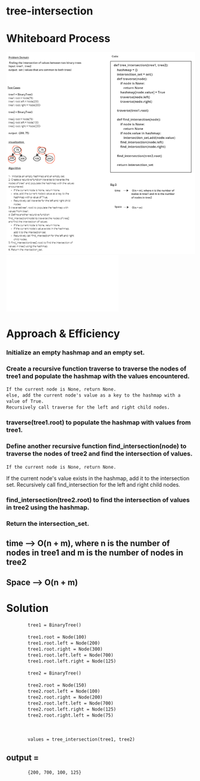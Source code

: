 # tree-intersection


# Whiteboard Process

![img](./cc_32.png)
![tests](../tests/test_cc32.py)


# Approach & Efficiency
### Initialize an empty hashmap and an empty set.
### Create a recursive function traverse to traverse the nodes of tree1 and populate the hashmap with the values encountered.
    If the current node is None, return None.
    else, add the current node's value as a key to the hashmap with a value of True.
    Recursively call traverse for the left and right child nodes.
### traverse(tree1.root) to populate the hashmap with values from tree1.
### Define another recursive function find_intersection(node) to traverse the nodes of tree2 and find the intersection of values.
    If the current node is None, return None.
   If the current node's value exists in the hashmap, add it to the intersection set.
   Recursively call find_intersection for the left and right child nodes.
### find_intersection(tree2.root) to find the intersection of values in tree2 using the hashmap.
### Return the intersection_set.

## time --> O(n + m), where n is the number of nodes in tree1 and m is the number of nodes in tree2
## Space -->  O(n + m)




# Solution

            tree1 = BinaryTree()

            tree1.root = Node(100)
            tree1.root.left = Node(200)
            tree1.root.right = Node(300)
            tree1.root.left.left = Node(700)
            tree1.root.left.right = Node(125)

            tree2 = BinaryTree()

            tree2.root = Node(150)
            tree2.root.left = Node(100)
            tree2.root.right = Node(200)
            tree2.root.left.left = Node(700)
            tree2.root.left.right = Node(125)
            tree2.root.right.left = Node(75)



            values = tree_intersection(tree1, tree2)

## output = 
            {200, 700, 100, 125}
           